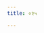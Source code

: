```yaml
---
title: ०२५

---
```

<div class="js_include" url="vetAla-panchavimshatikA/018.md"  newLevelForH1="2" includeTitle="false"> </div>